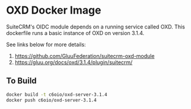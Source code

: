 # OXD Docker Image

SuiteCRM's OIDC module depends on a running service called OXD.  This dockerfile runs a basic instance of OXD on version 3.1.4.

See links below for more details:

1. https://github.com/GluuFederation/suitecrm-oxd-module
1. https://gluu.org/docs/oxd/3.1.4/plugin/suitecrm/

## To Build

```bash
docker build -t c6oio/oxd-server-3.1.4
docker push c6oio/oxd-server-3.1.4
```
